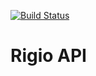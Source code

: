 [![Build Status][travis-image]][travis-url]

# Rigio API

[travis-image]: https://travis-ci.org/ccastroy/Rigio-Api.svg?branch=master
[travis-url]: https://travis-ci.org/ccastroy/Rigio-Api